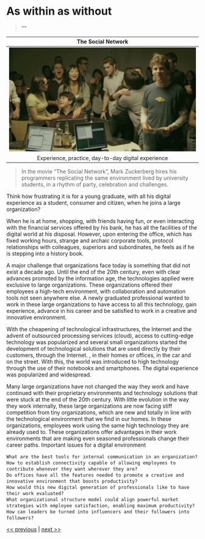# As within as without

>""

| The Social Network |
| :---: |
|![](../../images/as_within_as_without.png)|
|Experience, practice, day-to-day digital experience|

>In the movie “The Social Network”, Mark Zuckerberg hires his programmers replicating the same environment lived by university students, in a rhythm of party, celebration and challenges.

Think how frustrating it is for a young graduate, with all his digital experience as a student, consumer and citizen, when he joins a large organization?

When he is at home, shopping, with friends having fun, or even interacting with the financial services offered by his bank, he has all the facilities of the digital world at his disposal. However, upon entering the office, which has fixed working hours, strange and archaic corporate tools, protocol relationships with colleagues, superiors and subordinates, he feels as if he is stepping into a history book.

A major challenge that organizations face today is something that did not exist a decade ago. Until the end of the 20th century, even with clear advances promoted by the information age, the technologies applied were exclusive to large organizations. These organizations offered their employees a high-tech environment, with collaboration and automation tools not seen anywhere else. A newly graduated professional wanted to work in these large organizations to have access to all this technology, gain experience, advance in his career and be satisfied to work in a creative and innovative environment.

With the cheapening of technological infrastructures, the Internet and the advent of outsourced processing services (cloud), access to cutting-edge technology was popularized and several small organizations started the development of technological solutions that are used directly by their customers, through the Internet. , in their homes or offices, in the car and on the street. With this, the world was introduced to high technology through the use of their notebooks and smartphones. The digital experience was popularized and widespread.

Many large organizations have not changed the way they work and have continued with their proprietary environments and technology solutions that were stuck at the end of the 20th century. With little evolution in the way they work internally, these large organizations are now facing stiff competition from tiny organizations, which are new and totally in line with the technological environment that we find in our homes. In these organizations, employees work using the same high technology they are already used to. These organizations offer advantages in their work environments that are making even seasoned professionals change their career paths.
Important issues for a digital environment

    What are the best tools for internal communication in an organization?
    How to establish connectivity capable of allowing employees to contribute whenever they want wherever they are?
    Do offices have all the features needed to promote a creative and innovative environment that boosts productivity?
    How would this new digital generation of professionals like to have their work evaluated?
    What organizational structure model could align powerful market strategies with employee satisfaction, enabling maximum productivity?
    How can leaders be turned into influencers and their followers into followers?

[<< previous](3-whats_in_for_me.md) | [next >>](5-enabling_collaboration.md)
